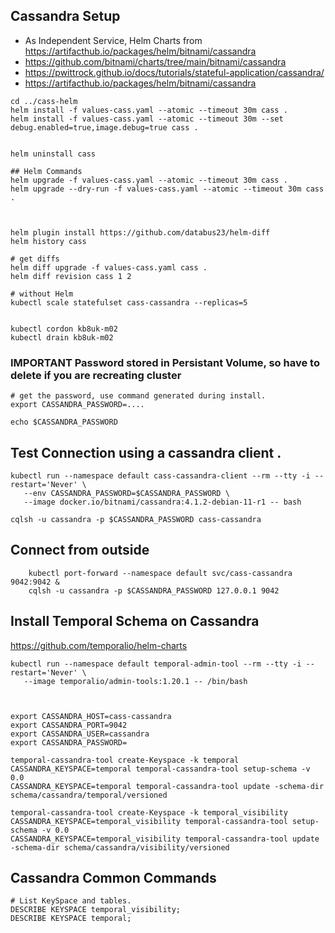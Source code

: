 
## Cassandra Setup
 - As Independent Service, Helm Charts from https://artifacthub.io/packages/helm/bitnami/cassandra
 - https://github.com/bitnami/charts/tree/main/bitnami/cassandra
 - https://pwittrock.github.io/docs/tutorials/stateful-application/cassandra/
 - https://artifacthub.io/packages/helm/bitnami/cassandra

```shell
cd ../cass-helm
helm install -f values-cass.yaml --atomic --timeout 30m cass .
helm install -f values-cass.yaml --atomic --timeout 30m --set debug.enabled=true,image.debug=true cass .


helm uninstall cass

## Helm Commands
helm upgrade -f values-cass.yaml --atomic --timeout 30m cass .
helm upgrade --dry-run -f values-cass.yaml --atomic --timeout 30m cass .



helm plugin install https://github.com/databus23/helm-diff
helm history cass

# get diffs 
helm diff upgrade -f values-cass.yaml cass .
helm diff revision cass 1 2

# without Helm
kubectl scale statefulset cass-cassandra --replicas=5


kubectl cordon kb8uk-m02
kubectl drain kb8uk-m02

```
####  


### IMPORTANT Password stored in Persistant Volume, so have to delete if you are recreating cluster

```
# get the password, use command generated during install.
export CASSANDRA_PASSWORD=.... 

echo $CASSANDRA_PASSWORD
```
## Test Connection using a cassandra client .
```
kubectl run --namespace default cass-cassandra-client --rm --tty -i --restart='Never' \
   --env CASSANDRA_PASSWORD=$CASSANDRA_PASSWORD \
   --image docker.io/bitnami/cassandra:4.1.2-debian-11-r1 -- bash

cqlsh -u cassandra -p $CASSANDRA_PASSWORD cass-cassandra

```
## Connect from outside

```
    kubectl port-forward --namespace default svc/cass-cassandra 9042:9042 &
    cqlsh -u cassandra -p $CASSANDRA_PASSWORD 127.0.0.1 9042

```

## Install Temporal Schema on Cassandra
https://github.com/temporalio/helm-charts
```
kubectl run --namespace default temporal-admin-tool --rm --tty -i --restart='Never' \
   --image temporalio/admin-tools:1.20.1 -- /bin/bash
   


export CASSANDRA_HOST=cass-cassandra
export CASSANDRA_PORT=9042
export CASSANDRA_USER=cassandra
export CASSANDRA_PASSWORD=

temporal-cassandra-tool create-Keyspace -k temporal
CASSANDRA_KEYSPACE=temporal temporal-cassandra-tool setup-schema -v 0.0
CASSANDRA_KEYSPACE=temporal temporal-cassandra-tool update -schema-dir schema/cassandra/temporal/versioned

temporal-cassandra-tool create-Keyspace -k temporal_visibility
CASSANDRA_KEYSPACE=temporal_visibility temporal-cassandra-tool setup-schema -v 0.0
CASSANDRA_KEYSPACE=temporal_visibility temporal-cassandra-tool update -schema-dir schema/cassandra/visibility/versioned

```

## Cassandra Common Commands
```
# List KeySpace and tables.
DESCRIBE KEYSPACE temporal_visibility;
DESCRIBE KEYSPACE temporal;



```